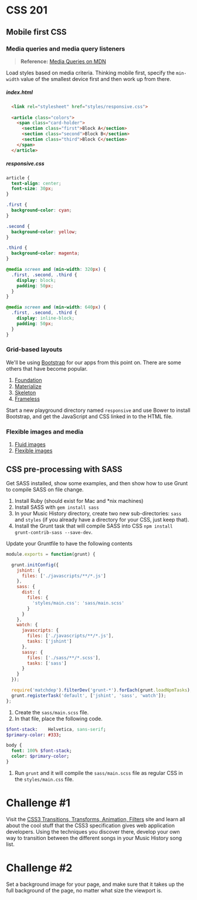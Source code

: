 # CSS 201

## Mobile first CSS

### Media queries and media query listeners

> **Reference:** [Media Queries on MDN](https://developer.mozilla.org/en-US/docs/Web/Guide/CSS/Media_queries)

Load styles based on media criteria. Thinking mobile first, specify the `min-width` value of the smallest device first and then work up from there.

##### index.html

```html
  <link rel="stylesheet" href="styles/responsive.css">
  
  <article class="colors">
    <span class="card-holder">
      <section class="first">Block A</section>
      <section class="second">Block B</section>
      <section class="third">Block C</section>
    </span>
  </article>
```

##### responsive.css

```css
article {
  text-align: center;
  font-size: 30px;
}

.first {
  background-color: cyan;
}

.second {
  background-color: yellow;
}

.third {
  background-color: magenta;
}

@media screen and (min-width: 320px) {
  .first, .second, .third {
    display: block;
    padding: 50px;
  }
}

@media screen and (min-width: 640px) {
  .first, .second, .third {
    display: inline-block;
    padding: 50px;
  }
}
```

### Grid-based layouts 

We'll be using [Bootstrap](http://getbootstrap.com/getting-started/) for our apps from this point on. There are some others that have become popular.

1. [Foundation](http://foundation.zurb.com/)
1. [Materialize](http://materializecss.com/)
1. [Skeleton](http://getskeleton.com/)
1. [Frameless](http://framelessgrid.com/)

Start a new playground directory named `responsive` and use Bower to install Bootstrap, and get the JavaScript and CSS linked in to the HTML file.


### Flexible images and media

1. [Fluid images](http://alistapart.com/article/fluid-images)
1. [Flexible images](http://webdesignerwall.com/tutorials/responsive-design-with-css3-media-queries)


## CSS pre-processing with SASS

Get SASS installed, show some examples, and then show how to use Grunt to compile SASS on file change.

1. Install Ruby (should exist for Mac and *nix machines)
1. Install SASS with `gem install sass`
1. In your Music History directory, create two new sub-directories: `sass` and `styles` (if you already have a directory for your CSS, just keep that).
1. Install the Grunt task that will compile SASS into CSS `npm install grunt-contrib-sass --save-dev`.

Update your Gruntfile to have the following contents

```js
module.exports = function(grunt) {

  grunt.initConfig({
    jshint: {
      files: ['./javascripts/**/*.js']
    },
    sass: {
      dist: {
        files: {
          'styles/main.css': 'sass/main.scss'
        }
      }
    },
    watch: {
      javascripts: {
        files: ['./javascripts/**/*.js'],
        tasks: ['jshint']
      },
      sassy: {
        files: ['./sass/**/*.scss'],
        tasks: ['sass']
      }
    }
  });

  require('matchdep').filterDev('grunt-*').forEach(grunt.loadNpmTasks);
  grunt.registerTask('default', ['jshint', 'sass', 'watch']);
};
```

1. Create the `sass/main.scss` file.
1. In that file, place the following code.

```sass
$font-stack:    Helvetica, sans-serif;
$primary-color: #333;

body {
  font: 100% $font-stack;
  color: $primary-color;
}
```

1. Run `grunt` and it will compile the `sass/main.scss` file as regular CSS in the `styles/main.css` file.

# Challenge \#1

Visit the [CSS3 Transitions, Transforms, Animation, Filters](http://css3.bradshawenterprises.com/) site and learn all about the cool stuff that the CSS3 specification gives web application developers. Using the techniques you discover there, develop your own way to transition between the different songs in your Music History song list.

# Challenge \#2
Set a background image for your page, and make sure that it takes up the full background of the page, no matter what size the viewport is.